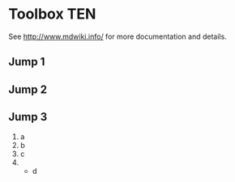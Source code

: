 # Toolbox TEN


See http://www.mdwiki.info/ for more documentation and details.

## Jump 1


## Jump 2


## Jump 3

1. a
1. b
1. c
1. * d